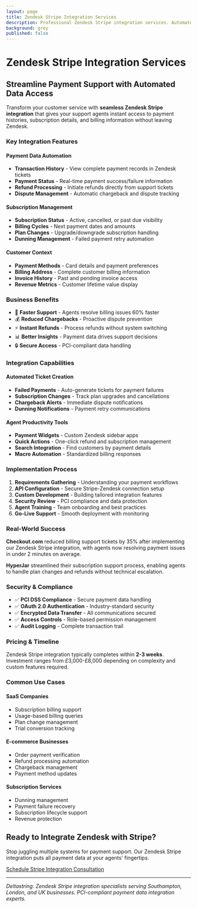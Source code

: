 ```yaml
---
layout: page
title: Zendesk Stripe Integration Services
description: Professional Zendesk Stripe integration services. Automate payment data, subscription management, and billing support within your customer service platform.
background: grey
published: false
---
```


# Zendesk Stripe Integration Services

## Streamline Payment Support with Automated Data Access

Transform your customer service with **seamless Zendesk Stripe integration** that gives your support agents instant access to payment histories, subscription details, and billing information without leaving Zendesk.

### Key Integration Features

#### **Payment Data Automation**
- **Transaction History** - View complete payment records in Zendesk tickets
- **Payment Status** - Real-time payment success/failure information
- **Refund Processing** - Initiate refunds directly from support tickets
- **Dispute Management** - Automatic chargeback and dispute tracking

#### **Subscription Management**
- **Subscription Status** - Active, cancelled, or past due visibility
- **Billing Cycles** - Next payment dates and amounts
- **Plan Changes** - Upgrade/downgrade subscription handling
- **Dunning Management** - Failed payment retry automation

#### **Customer Context**
- **Payment Methods** - Card details and payment preferences
- **Billing Address** - Complete customer billing information
- **Invoice History** - Past and pending invoice access
- **Revenue Metrics** - Customer lifetime value display

### Business Benefits

- 🚀 **Faster Support** - Agents resolve billing issues 60% faster
- 💰 **Reduced Chargebacks** - Proactive dispute prevention
- ⚡ **Instant Refunds** - Process refunds without system switching
- 📊 **Better Insights** - Payment data drives support decisions
- 🔒 **Secure Access** - PCI-compliant data handling

### Integration Capabilities

#### **Automated Ticket Creation**
- **Failed Payments** - Auto-generate tickets for payment failures
- **Subscription Changes** - Track plan upgrades and cancellations
- **Chargeback Alerts** - Immediate dispute notifications
- **Dunning Notifications** - Payment retry communications

#### **Agent Productivity Tools**
- **Payment Widgets** - Custom Zendesk sidebar apps
- **Quick Actions** - One-click refund and subscription management
- **Search Integration** - Find customers by payment details
- **Macro Automation** - Standardized billing responses

### Implementation Process

1. **Requirements Gathering** - Understanding your payment workflows
2. **API Configuration** - Secure Stripe-Zendesk connection setup
3. **Custom Development** - Building tailored integration features
4. **Security Review** - PCI compliance and data protection
5. **Agent Training** - Team onboarding and best practices
6. **Go-Live Support** - Smooth deployment with monitoring

### Real-World Success

**Checkout.com** reduced billing support tickets by 35% after implementing our Zendesk Stripe integration, with agents now resolving payment issues in under 2 minutes on average.

**HyperJar** streamlined their subscription support process, enabling agents to handle plan changes and refunds without technical escalation.

### Security & Compliance

- ✅ **PCI DSS Compliance** - Secure payment data handling
- ✅ **OAuth 2.0 Authentication** - Industry-standard security
- ✅ **Encrypted Data Transfer** - All communications secured
- ✅ **Access Controls** - Role-based permission management
- ✅ **Audit Logging** - Complete transaction trail

### Pricing & Timeline

Zendesk Stripe integration typically completes within **2-3 weeks**. Investment ranges from £3,000-£8,000 depending on complexity and custom features required.

### Common Use Cases

#### **SaaS Companies**
- Subscription billing support
- Usage-based billing queries
- Plan change management
- Trial conversion tracking

#### **E-commerce Businesses**
- Order payment verification
- Refund processing automation
- Chargeback management
- Payment method updates

#### **Subscription Services**
- Dunning management
- Payment failure recovery
- Subscription lifecycle support
- Revenue protection

## Ready to Integrate Zendesk with Stripe?

Stop juggling multiple systems for payment support. Our Zendesk Stripe integration puts all payment data at your agents' fingertips.

<a class="btn btn-primary btn-xl text-uppercase" href="https://calendar.google.com/calendar/u/0/appointments/schedules/AcZssZ2vJhNy3gMyKSTnIHj3xdsAONXezmHe6_8av4SPLlfGW-znFeNqORBTDvGbfbUK4Y5Iyb44DWLf">Schedule Stripe Integration Consultation</a>

---

*Deltastring: Zendesk Stripe integration specialists serving Southampton, London, and UK businesses. PCI-compliant payment data integration experts.*